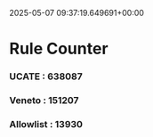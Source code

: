 2025-05-07 09:37:19.649691+00:00
# Rule Counter 
 ### UCATE : 638087

 ### Veneto : 151207

 ### Allowlist : 13930
